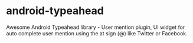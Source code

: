 # android-typeahead
Awesome Android Typeahead library - User mention plugin, UI widget for auto complete user mention using the at sign (@) like Twitter or Facebook.
